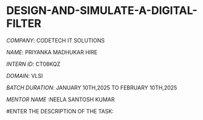 # DESIGN-AND-SIMULATE-A-DIGITAL-FILTER

*COMPANY*: CODETECH IT SOLUTIONS

*NAME*: PRIYANKA MADHUKAR HIRE

*INTERN ID*: CT08KQZ

*DOMAIN*: VLSI

*BATCH DURATION*: JANUARY 10TH,2025 TO FEBRUARY 10TH,2025

*MENTOR NAME* :NEELA SANTOSH KUMAR

#ENTER THE DESCRIPTION OF THE TASK:

